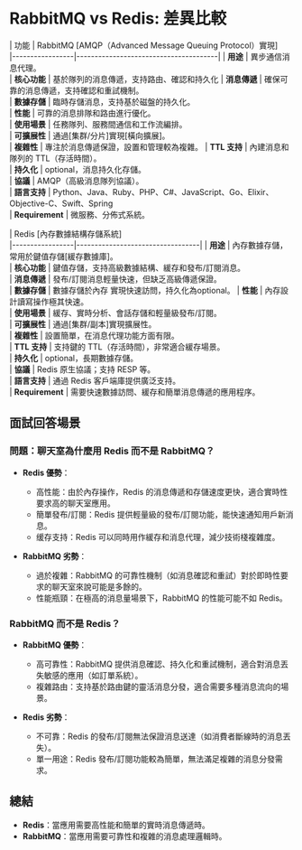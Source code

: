 # RabbitMQ vs Redis: 差異比較

| 功能                       | 
RabbitMQ [AMQP（Advanced Message Queuing Protocol）實現]                    
|-----------------|---------------------------------------|
| **用途**          | 異步通信消息代理。                    
| **核心功能**      | 基於隊列的消息傳遞，支持路由、確認和持久化
| **消息傳遞**      | 確保可靠的消息傳遞，支持確認和重試機制。   
| **數據存儲**      | 臨時存儲消息，支持基於磁盤的持久化。       
| **性能**          | 可靠的消息排隊和路由進行優化。              
| **使用場景**      | 任務隊列、服務間通信和工作流編排。        
| **可擴展性**      | 通過[集群/分片]實現[橫向擴展]。             
| **複雜性**        | 專注於消息傳遞保證，設置和管理較為複雜。
| **TTL 支持**      | 內建消息和隊列的 TTL（存活時間）。           
| **持久化**        | optional，消息持久化存儲。                  
| **協議**          | AMQP（高級消息隊列協議）。                  
| **語言支持**      | Python、Java、Ruby、PHP、C#、JavaScript、Go、Elixir、Objective-C、Swift、Spring              
| **Requirement**  | 微服務、分佈式系統。     

| Redis [內存數據結構存儲系統]                                  
|-----------------|----------------------------------|
| **用途**        | 內存數據存儲，常用於鍵值存儲[緩存數據庫]。               
| **核心功能**     | 鍵值存儲，支持高級數據結構、緩存和發布/訂閱消息。    
| **消息傳遞**     | 發布/訂閱消息輕量快速，但缺乏高級傳遞保證。         
| **數據存儲**     | 數據存儲於內存 實現快速訪問，持久化為optional。 
| **性能**         | 內存設計讀寫操作極其快速。                  
| **使用場景**     | 緩存、實時分析、會話存儲和輕量級發布/訂閱。       
| **可擴展性**     | 通過[集群/副本]實現擴展性。                  
| **複雜性**       | 設置簡單，在消息代理功能方面有限。           
| **TTL 支持**     | 支持鍵的 TTL（存活時間），非常適合緩存場景。  
| **持久化**       | optional，長期數據存儲。                     
| **協議**         | Redis 原生協議；支持 RESP 等。              
| **語言支持**     | 通過 Redis 客戶端庫提供廣泛支持。                
| **Requirement** | 需要快速數據訪問、緩存和簡單消息傳遞的應用程序。  

## 面試回答場景
### 問題：聊天室為什麼用 Redis 而不是 RabbitMQ？
- **Redis 優勢**：
  - 高性能：由於內存操作，Redis 的消息傳遞和存儲速度更快，適合實時性要求高的聊天室應用。
  - 簡單發布/訂閱：Redis 提供輕量級的發布/訂閱功能，能快速通知用戶新消息。
  - 缓存支持：Redis 可以同時用作緩存和消息代理，減少技術棧複雜度。

- **RabbitMQ 劣勢**：
  - 過於複雜：RabbitMQ 的可靠性機制（如消息確認和重試）對於即時性要求的聊天室來說可能是多餘的。
  - 性能瓶頸：在極高的消息量場景下，RabbitMQ 的性能可能不如 Redis。

### RabbitMQ 而不是 Redis？
- **RabbitMQ 優勢**：
  - 高可靠性：RabbitMQ 提供消息確認、持久化和重試機制，適合對消息丟失敏感的應用（如訂單系統）。
  - 複雜路由：支持基於路由鍵的靈活消息分發，適合需要多種消息流向的場景。

- **Redis 劣勢**：
  - 不可靠：Redis 的發布/訂閱無法保證消息送達（如消費者斷線時的消息丟失）。
  - 單一用途：Redis 發布/訂閱功能較為簡單，無法滿足複雜的消息分發需求。

## 總結
- **Redis**：當應用需要高性能和簡單的實時消息傳遞時。
- **RabbitMQ**：當應用需要可靠性和複雜的消息處理邏輯時。

